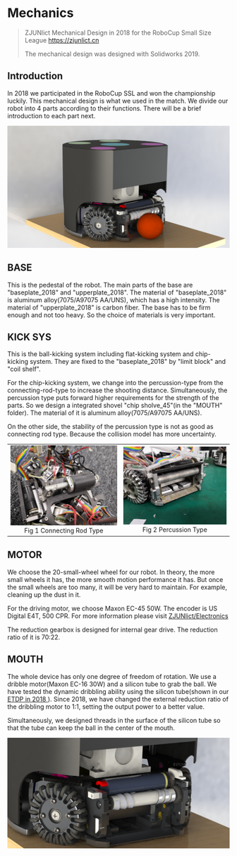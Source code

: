 # Mechanics
>  ZJUNlict Mechanical Design in 2018 for the RoboCup Small Size League https://zjunlict.cn
>
> The mechanical design was designed with Solidworks 2019.

## Introduction

In 2018 we participated in the RoboCup SSL and won the championship luckily. This mechanical design is what we used in the match. We divide our robot into 4 parts according to their functions. There will be a brief introduction to each part next.

![](./image/2018_Version.PNG)

## BASE

This is the pedestal of the robot. The main parts of the base are "baseplate_2018" and "upperplate_2018". The material of "baseplate_2018" is aluminum alloy(7075/A97075 AA/UNS), which has a high intensity. The material of "upperplate_2018" is carbon fiber. The base has to be firm enough and not too heavy. So the choice of materials is very important.

## KICK SYS

This is the ball-kicking system including flat-kicking system and chip-kicking system. They are fixed to the "baseplate_2018" by "limit block" and "coil shelf". 

For the chip-kicking system, we change into the percussion-type from the connecting-rod-type to increase the shooting distance. Simultaneously, the percussion type puts forward higher requirements for the strength of the parts. So we design a integrated shovel "chip sholve_45"(in the "MOUTH" folder). The material of it is aluminum alloy(7075/A97075 AA/UNS). 

On the other side, the stability of the percussion type is not as good as connecting rod type. Because the collision model has more uncertainty. 

<table>
    <tr>
        <td ><center><img src=".\image\connecting_rod_type.jpg" >Fig 1  Connecting Rod Type </center></td>
        <td ><center><img src=".\image\percussion_type.jpg"  >Fig 2 Percussion Type</center></td>
    </tr>
<table>




## MOTOR

We choose the 20-small-wheel wheel for our robot. In theory, the more small wheels it has, the more smooth motion performance it has. But once the small wheels are too many, it will be very hard to maintain. For example, cleaning up the dust in it. 

For the driving motor, we choose Maxon EC-45 50W. The encoder is US Digital E4T, 500 CPR. For more information please visit [ZJUNlict/Electronics](<https://github.com/ZJUNlict/Electronics>)

The reduction gearbox is designed for internal gear drive. The reduction ratio of it is 70:22. 

## MOUTH

The whole device has only one degree of freedom of rotation. We use a dribble motor(Maxon EC-16 30W) and a silicon tube to grab the ball. We have tested the dynamic dribbling ability using the silicon tube(shown in our [ ETDP in 2018 ](http:<https://zjunlict.cn/wp-content/uploads/2018/11/Small_Size_League_-_RoboCup_2018_-_TDP_ZJUNlict.pdf>)). Since 2018, we have changed the external reduction ratio of the dribbling motor to 1:1, setting the output power to a better value. 

Simultaneously, we designed threads in the surface of the silicon tube so that the tube can keep the ball in the center of the mouth. 

![](./image/mouth.PNG)